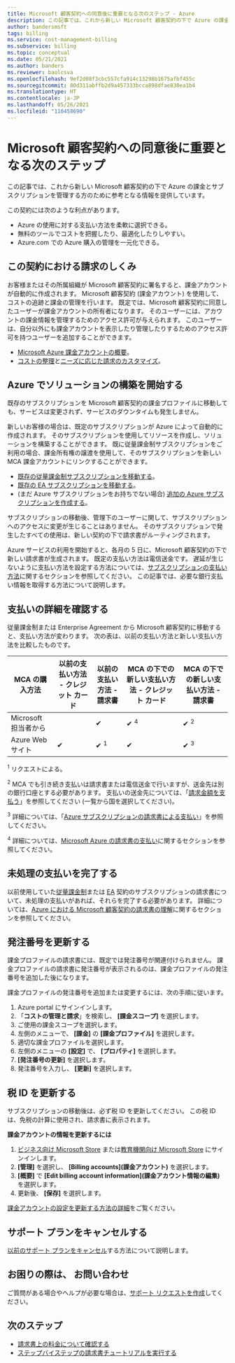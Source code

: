 ```yaml
---
title: Microsoft 顧客契約への同意後に重要となる次のステップ - Azure
description: この記事では、これから新しい Microsoft 顧客契約の下で Azure の課金とサブスクリプションを管理する方のために参考となる情報を提供しています。
author: bandersmsft
tags: billing
ms.service: cost-management-billing
ms.subservice: billing
ms.topic: conceptual
ms.date: 05/21/2021
ms.author: banders
ms.reviewer: baolcsva
ms.openlocfilehash: 9ef2d08f3cbc557cfa914c13298b1675afbf455c
ms.sourcegitcommit: 80d311abffb2d9a457333bcca898dfae830ea1b4
ms.translationtype: HT
ms.contentlocale: ja-JP
ms.lasthandoff: 05/26/2021
ms.locfileid: "110458690"
---
```

# <a name="key-next-steps-after-accepting-your-microsoft-customer-agreement"></a>Microsoft 顧客契約への同意後に重要となる次のステップ

この記事では、これから新しい Microsoft 顧客契約の下で Azure の課金とサブスクリプションを管理する方のために参考となる情報を提供しています。

この契約には次のような利点があります。

- Azure の使用に対する支払い方法を柔軟に選択できる。
- 無料のツールでコストを把握したり、最適化したりしやすい。
- Azure.com での Azure 購入の管理を一元化できる。

## <a name="how-billing-works-under-the-agreement"></a>この契約における請求のしくみ

お客様またはその所属組織が Microsoft 顧客契約に署名すると、課金アカウントが自動的に作成されます。 Microsoft 顧客契約 (課金アカウント) を使用して、コストの追跡と課金の管理を行います。 既定では、Microsoft 顧客契約に同意したユーザーが課金アカウントの所有者になります。 そのユーザーには、アカウントの課金情報を管理するためのアクセス許可が与えられます。 このユーザーは、自分以外にも課金アカウントを表示したり管理したりするためのアクセス許可を持つユーザーを追加することができます。

- [Microsoft Azure 課金アカウントの概要](../understand/mca-overview.md)。
- [コストの整理](https://www.youtube.com/watch?v=7RxTfShGHwU)と[ニーズに応じた請求のカスタマイズ](../manage/mca-section-invoice.md)。

## <a name="start-building-your-solutions-in-azure"></a>Azure でソリューションの構築を開始する

既存のサブスクリプションを Microsoft 顧客契約の課金プロファイルに移動しても、サービスは変更されず、サービスのダウンタイムも発生しません。

新しいお客様の場合は、既定のサブスクリプションが Azure によって自動的に作成されます。 そのサブスクリプションを使用してリソースを作成し、ソリューションを構築することができます。 既に従量課金制サブスクリプションをご利用の場合、課金所有権の譲渡を使用して、そのサブスクリプションを新しい MCA 課金アカウントにリンクすることができます。

- [既存の従量課金制サブスクリプションを移動する](../manage/mca-request-billing-ownership.md)。
- [既存の EA サブスクリプションを移動する](../manage/mca-setup-account.md)。
- (まだ Azure サブスクリプションをお持ちでない場合) [追加の Azure サブスクリプションを作成する](../manage/create-subscription.md)。

サブスクリプションの移動後、管理下のユーザーに関して、サブスクリプションへのアクセスに変更が生じることはありません。 そのサブスクリプションで発生したすべての使用は、新しい契約の下で請求書がルーティングされます。

Azure サービスの利用を開始すると、各月の 5 日に、Microsoft 顧客契約の下で新しい請求書が生成されます。 既定の支払い方法は電信送金です。 遅延が生じないように支払い方法を設定する方法については、[サブスクリプションの支払い方法](../understand/pay-bill.md#wire-bank-details)に関するセクションを参照してください。 この記事では、必要な銀行支払い情報を取得する方法について説明します。

## <a name="confirm-payment-details"></a>支払いの詳細を確認する

従量課金制または Enterprise Agreement から Microsoft 顧客契約に移動すると、支払い方法が変わります。 次の表は、以前の支払い方法と新しい支払い方法を比較したものです。

| MCA の購入方法 | 以前の支払い方法 - クレジット カード | 以前の支払い方法 - 請求書 | MCA の下での新しい支払い方法 - クレジット カード | MCA の下での新しい支払い方法 - 請求書 |
| --- | --- | --- |--- |--- |
| Microsoft 担当者から |  | ✔  |  ✔ <sup>4</sup> | ✔ <sup>2</sup> |
| Azure Web サイト | ✔ | ✔ <sup>1</sup> | ✔ | ✔ <sup>3</sup> |

<sup>1</sup> リクエストによる。

<sup>2</sup> MCA でも引き続き支払いは請求書または電信送金で行いますが、送金先は別の銀行口座とする必要があります。 支払いの送金先については、「[請求金額を支払う](../understand/pay-bill.md#wire-bank-details)」を参照してください (一覧から国を選択してください)。

<sup>3</sup> 詳細については、「[Azure サブスクリプションの請求書による支払い](../manage/pay-by-invoice.md)」を参照してください。

<sup>4</sup> 詳細については、[Microsoft Azure の請求書の支払い](../understand/pay-bill.md#pay-now-in-the-azure-portal)に関するセクションを参照してください。

## <a name="complete-outstanding-payments"></a>未処理の支払いを完了する

以前使用していた[従量課金制](../understand/download-azure-invoice.md)または [EA](../manage/ea-portal-enrollment-invoices.md) 契約のサブスクリプションの請求書について、未処理の支払いがあれば、それらを完了する必要があります。 詳細については、[Azure における Microsoft 顧客契約の請求書の理解](../understand/mca-understand-your-invoice.md#billing-period)に関するセクションを参照してください。

## <a name="update-a-po-number"></a>発注番号を更新する

課金プロファイルの請求書には、既定では発注番号が関連付けられません。 課金プロファイルの請求書に発注番号が表示されるのは、課金プロファイルの発注番号を追加した後になります。

課金プロファイルの発注番号を追加または変更するには、次の手順に従います。

1.  Azure portal にサインインします。
1.  「**コストの管理と請求**」を検索し、 **[課金スコープ]** を選択します。
1.  ご使用の課金スコープを選択します。
1.  左側のメニューで、 **[課金]** の **[課金プロファイル]** を選択します。
1.  適切な課金プロファイルを選択します。
1.  左側のメニューの **[設定]** で、 **[プロパティ]** を選択します。
1.  **[発注番号の更新]** を選択します。
1.  発注番号を入力し、 **[更新]** を選択します。


## <a name="update-your-tax-id"></a>税 ID を更新する

サブスクリプションの移動後は、必ず税 ID を更新してください。 この税 ID は、免税の計算に使用され、請求書に表示されます。

**課金アカウントの情報を更新するには**

1. [ビジネス向け Microsoft Store](https://businessstore.microsoft.com/) または[教育機関向け Microsoft Store](https://educationstore.microsoft.com/) にサインインします。
1. **[管理]** を選択し、 **[Billing accounts]\(課金アカウント\)** を選択します。
1. **[概要]** で **[Edit billing account information]\(課金アカウント情報の編集\)** を選択します。
1. 更新後、 **[保存]** を選択します。

[課金アカウントの設定を更新する方法の詳細](/microsoft-store/update-microsoft-store-for-business-account-settings)をご覧ください。

## <a name="cancel-support-plan"></a>サポート プランをキャンセルする

[以前のサポート プランをキャンセル](../manage/mca-request-billing-ownership.md?toc=/azure/cost-management-billing/microsoft-customer-agreement/toc.json#cancel-a-prior-support-plan)する方法について説明します。

## <a name="need-help-contact-us"></a>お困りの際は、 お問い合わせ

ご質問がある場合やヘルプが必要な場合は、[サポート リクエストを作成](https://go.microsoft.com/fwlink/?linkid=2083458)してください。

## <a name="next-steps"></a>次のステップ

- [請求書上の料金について確認する](https://www.youtube.com/watch?v=e2LGZZ7GubA)
- [ステップバイステップの請求書チュートリアルを実行する](../understand/review-customer-agreement-bill.md)